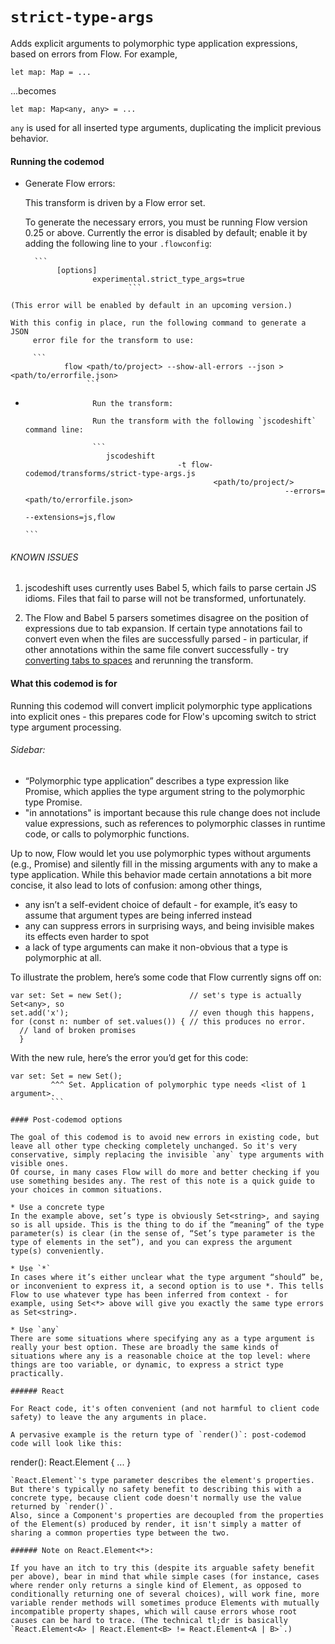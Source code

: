 # `strict-type-args`

Adds explicit arguments to polymorphic type application expressions,
based on errors from Flow. For example,

```
let map: Map = ...
```

...becomes

```
let map: Map<any, any> = ...
```

`any` is used for all inserted type arguments, duplicating the implicit
previous behavior.

#### Running the codemod

*    Generate Flow errors:

     This transform is driven by a Flow error set.

     To generate the necessary errors, you must be running Flow version 0.25
        or above. Currently the error is disabled by default; enable it by adding
           the following line to your `.flowconfig`:

           ```
                [options]
                        experimental.strict_type_args=true
                                ```

    (This error will be enabled by default in an upcoming version.)

    With this config in place, run the following command to generate a JSON
         error file for the transform to use:

         ```
                flow <path/to/project> --show-all-errors --json > <path/to/errorfile.json>
                     ```

*                    Run the transform:

                     Run the transform with the following `jscodeshift` command line:

                     ```
                        jscodeshift
                                        -t flow-codemod/transforms/strict-type-args.js
                                                <path/to/project/>
                                                                --errors=<path/to/errorfile.json>
                                                                                --extensions=js,flow
                                                                                        ```

###### KNOWN ISSUES

1. jscodeshift uses currently uses Babel 5, which fails to parse certain JS idioms.
Files that fail to parse will not be transformed, unfortunately.

2. The Flow and Babel 5 parsers sometimes disagree on the position of expressions
due to tab expansion. If certain type annotations fail to convert even when the
files are successfully parsed - in particular, if other annotations within the
same file convert successfully - try [converting tabs to spaces](http://i.imgur.com/qx2VUgo.gif) and rerunning the
transform.

#### What this codemod is for

Running this codemod will convert implicit polymorphic type applications into explicit ones - this prepares code for Flow's upcoming switch to strict type argument processing.

###### Sidebar:
* “Polymorphic type application” describes a type expression like Promise<string>, which applies the type argument string to the polymorphic type Promise.
* "in annotations" is important because this rule change does not include value expressions, such as references to polymorphic classes in runtime code, or calls to polymorphic functions.

Up to now, Flow would let you use polymorphic types without arguments (e.g., Promise) and silently fill in the missing arguments with any to make a type application. While this behavior made certain annotations a bit more concise, it also lead to lots of confusion: among other things,
* any isn’t a self-evident choice of default  - for example, it’s easy to assume that argument types are being inferred instead
* any can suppress errors in surprising ways, and being invisible makes its effects even harder to spot
* a lack of type arguments can make it non-obvious that a type is polymorphic at all.

To illustrate the problem, here’s some code that Flow currently signs off on:
```
var set: Set = new Set();               // set's type is actually Set<any>, so
set.add('x');                           // even though this happens,
for (const n: number of set.values()) { // this produces no error.
  // land of broken promises
  }
  ```
  With the new rule, here’s the error you’d get for this code:
  ```
  var set: Set = new Set();
           ^^^ Set. Application of polymorphic type needs <list of 1 argument>.
           ```

#### Post-codemod options

The goal of this codemod is to avoid new errors in existing code, but leave all other type checking completely unchanged. So it's very conservative, simply replacing the invisible `any` type arguments with visible ones.
Of course, in many cases Flow will do more and better checking if you use something besides any. The rest of this note is a quick guide to your choices in common situations.

* Use a concrete type
In the example above, set’s type is obviously Set<string>, and saying so is all upside. This is the thing to do if the “meaning” of the type parameter(s) is clear (in the sense of, “Set’s type parameter is the type of elements in the set”), and you can express the argument type(s) conveniently.

* Use `*`
In cases where it’s either unclear what the type argument “should” be, or inconvenient to express it, a second option is to use *. This tells Flow to use whatever type has been inferred from context - for example, using Set<*> above will give you exactly the same type errors as Set<string>.

* Use `any`
There are some situations where specifying any as a type argument is really your best option. These are broadly the same kinds of situations where any is a reasonable choice at the top level: where things are too variable, or dynamic, to express a strict type practically.

###### React

For React code, it's often convenient (and not harmful to client code safety) to leave the any arguments in place.

A pervasive example is the return type of `render()`: post-codemod code will look like this:
```
render(): React.Element<any> { ... }
```
`React.Element`'s type parameter describes the element's properties. But there's typically no safety benefit to describing this with a concrete type, because client code doesn't normally use the value returned by `render()`.
Also, since a Component's properties are decoupled from the properties of the Element(s) produced by render, it isn't simply a matter of sharing a common properties type between the two.

###### Note on React.Element<*>:

If you have an itch to try this (despite its arguable safety benefit per above), bear in mind that while simple cases (for instance, cases where render only returns a single kind of Element, as opposed to conditionally returning one of several choices), will work fine, more variable render methods will sometimes produce Elements with mutually incompatible property shapes, which will cause errors whose root causes can be hard to trace. (The technical tl;dr is basically `React.Element<A> | React.Element<B> != React.Element<A | B>`.)

